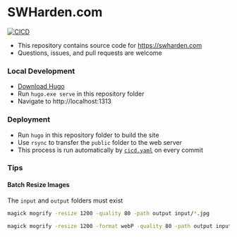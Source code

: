 # SWHarden.com

[![CICD](https://github.com/swharden/SWHarden.com/actions/workflows/cicd.yaml/badge.svg)](https://github.com/swharden/SWHarden.com/actions/workflows/cicd.yaml)

* This repository contains source code for https://swharden.com
* Questions, issues, and pull requests are welcome

### Local Development
* [Download Hugo](https://github.com/gohugoio/hugo/releases)
* Run `hugo.exe serve` in this repository folder
* Navigate to http://localhost:1313

### Deployment
* Run `hugo` in this repository folder to build the site
* Use `rsync` to transfer the `public` folder to the web server
* This process is run automatically by [`cicd.yaml`](.github/workflows/cicd.yaml) on every commit

### Tips

#### Batch Resize Images

The `input` and `output` folders must exist

```sh
magick mogrify -resize 1200 -quality 80 -path output input/*.jpg
```

```sh
magick mogrify -resize 1200 -format webP -quality 80 -path output input/*.jpg
```
